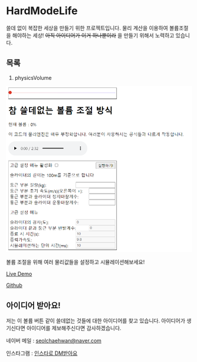 # HardModeLife

쓸데 없이 복잡한 세상을 만들기 위한 프로젝트입니다. 물리 계산을 이용하여 볼륨조절을 해야하는 세상! <del>아직 아이디어가 이거 하나뿐이라</del> 을 만들기 위해서 노력하고 있습니다.

## 목록

1. physicsVolume

![example](/physicsVolume/example.png)

볼륨 조절을 위해 여러 물리값들을 설정하고 시뮬레이션해보세요!

[Live Demo](https://seolmango.github.io/hardmodelife/physicsVolume)

[Github](https://github.com/seolmango/hardmodelife/tree/main/physicsVolume)

## 아이디어 받아요!

저는 이 볼륨 버튼 같이 쓸데없는 것들에 대한 아이디어를 찾고 있습니다. 아이디어가 생기신다면 아이디어를 제보해주신다면 감사하겠습니다.

네이버 메일 : <seolchaehwan@naver.com>

인스타그램 : [인스타로 DM받아요](https://www.instagram.com/lunarnewyearch/)